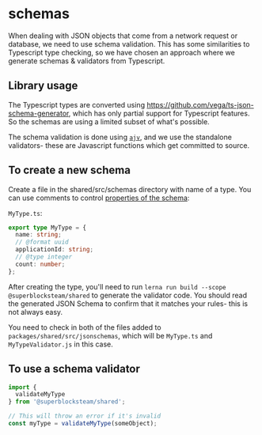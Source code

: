# schemas

When dealing with JSON objects that come from a network request or database, we
need to use schema validation. This has some similarities to Typescript type checking,
so we have chosen an approach where we generate schemas & validators from Typescript.

## Library usage

The Typescript types are converted using https://github.com/vega/ts-json-schema-generator,
which has only partial support for Typescript features. So the schemas are using a limited
subset of what's possible.

The schema validation is done using [`ajv`](https://ajv.js.org/), and we use the standalone
validators- these are Javascript functions which get committed to source.

## To create a new schema

Create a file in the shared/src/schemas directory with name of a type. You can use comments
to control [properties of the schema](https://ajv.js.org/json-schema.html):

`MyType.ts`:

```typescript
export type MyType = {
  name: string;
  // @format uuid
  applicationId: string;
  // @type integer
  count: number;
};
```

After creating the type, you'll need to run `lerna run build --scope @superblocksteam/shared` to generate
the validator code. You should read the generated JSON Schema to confirm that it matches your
rules- this is not always easy.

You need to check in both of the files added to `packages/shared/src/jsonschemas`, which will be `MyType.ts`
and `MyTypeValidator.js` in this case.

## To use a schema validator

```typescript
import {
  validateMyType
} from '@superblocksteam/shared';

// This will throw an error if it's invalid
const myType = validateMyType(someObject);
```
